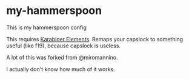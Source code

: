 # my-hammerspoon
This is my hammerspoon config

This requires [Karabiner Elements](https://github.com/tekezo/Karabiner-Elements). Remaps your capslock to something useful (like f19), because capslock is useless.

A lot of this was forked from @miromannino. 

I actually don't know how much of it works. 

